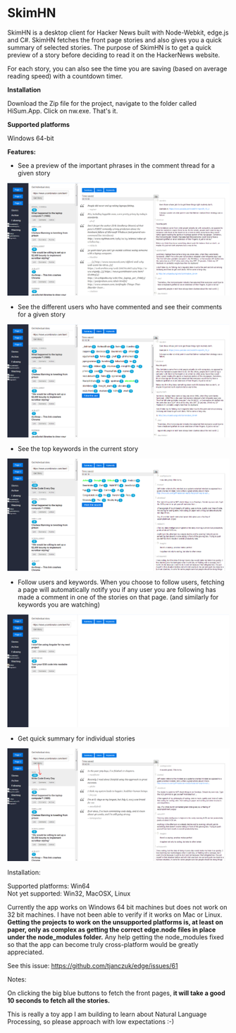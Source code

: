 # SkimHN

SkimHN is a desktop client for Hacker News built with Node-Webkit, edge.js and C#. SkimHN fetches the front page stories and also gives you a quick summary of selected stories. The purpose of SkimHN is to get a quick preview of a story before deciding to read it on the HackerNews website. 

For each story, you can also see the time you are saving (based on average reading speed) with a countdown timer.

__Installation__

Download the Zip file for the project, navigate to the folder called HiSum.App. Click on nw.exe. That's it.

__Supported platforms__

Windows 64-bit

__Features:__

- See a preview of the important phrases in the comment thread for a given story

![Summary](screenshot_summary.PNG?raw=true "Sentence summary")

- See the different users who have commented and see their comments for a given story

![Commenters](screenshot_commenters.PNG?raw=true "See all commenters")

- See the top keywords in the current story

![Keywords](screenshot_keywords.PNG?raw=true "Keywords in the story")

- Follow users and keywords. When you choose to follow users, fetching a page will automatically notify you if any user you are following has made a comment in one of the stories on that page. (and similarly for keywords you are watching)

![Filters](screenshot_filters.PNG?raw=true "Follow, Watch, Filter")

- Get quick summary for individual stories

![Individual Stories](screenshot_individualstory.PNG?raw=true "Individual stories")


Installation:

Supported platforms: Win64  
Not yet supported: Win32, MacOSX, Linux

Currently the app works on Windows 64 bit machines but does not work on 32 bit machines. I have not been able to verify if it works on Mac or Linux. __Getting the projects to work on the unsupported platforms is, at least on paper, only as complex as getting the correct edge.node files in place under the node_modules folder.__ Any help getting the node_modules fixed so that the app can become truly cross-platform would be greatly appreciated.

See this issue:
https://github.com/tjanczuk/edge/issues/61


Notes:

On clicking the big blue buttons to fetch the front pages, __it will take a good 10 seconds to fetch all the stories.__

This is really a toy app I am building to learn about Natural Language Processing, so please approach with low expectations :-)
